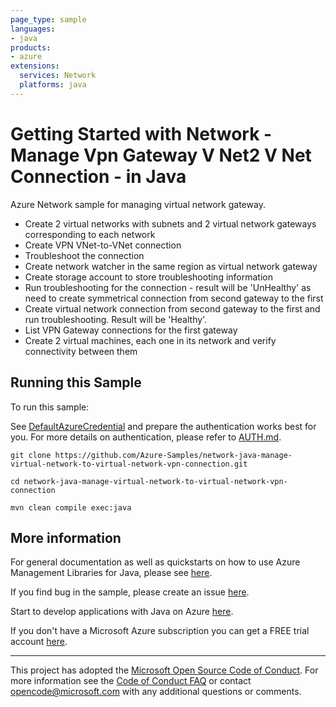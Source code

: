 ```yaml
---
page_type: sample
languages:
- java
products:
- azure
extensions:
  services: Network
  platforms: java
---
```


# Getting Started with Network - Manage Vpn Gateway V Net2 V Net Connection - in Java #


  Azure Network sample for managing virtual network gateway.
  - Create 2 virtual networks with subnets and 2 virtual network gateways corresponding to each network
  - Create VPN VNet-to-VNet connection
  - Troubleshoot the connection
  - Create network watcher in the same region as virtual network gateway
  - Create storage account to store troubleshooting information
  - Run troubleshooting for the connection - result will be 'UnHealthy' as need to create symmetrical connection from second gateway to the first
  - Create virtual network connection from second gateway to the first and run troubleshooting. Result will be 'Healthy'.
  - List VPN Gateway connections for the first gateway
  - Create 2 virtual machines, each one in its network and verify connectivity between them
 

## Running this Sample ##

To run this sample:

See [DefaultAzureCredential](https://github.com/Azure/azure-sdk-for-java/tree/main/sdk/identity/azure-identity#defaultazurecredential) and prepare the authentication works best for you. For more details on authentication, please refer to [AUTH.md](https://github.com/Azure/azure-sdk-for-java/blob/main/sdk/resourcemanager/docs/AUTH.md).

    git clone https://github.com/Azure-Samples/network-java-manage-virtual-network-to-virtual-network-vpn-connection.git

    cd network-java-manage-virtual-network-to-virtual-network-vpn-connection

    mvn clean compile exec:java

## More information ##

For general documentation as well as quickstarts on how to use Azure Management Libraries for Java, please see [here](https://aka.ms/azsdk/java/mgmt).

If you find bug in the sample, please create an issue [here](https://github.com/Azure/azure-sdk-for-java/issues).

Start to develop applications with Java on Azure [here](http://azure.com/java).

If you don't have a Microsoft Azure subscription you can get a FREE trial account [here](http://go.microsoft.com/fwlink/?LinkId=330212).

---

This project has adopted the [Microsoft Open Source Code of Conduct](https://opensource.microsoft.com/codeofconduct/). For more information see the [Code of Conduct FAQ](https://opensource.microsoft.com/codeofconduct/faq/) or contact [opencode@microsoft.com](mailto:opencode@microsoft.com) with any additional questions or comments.
